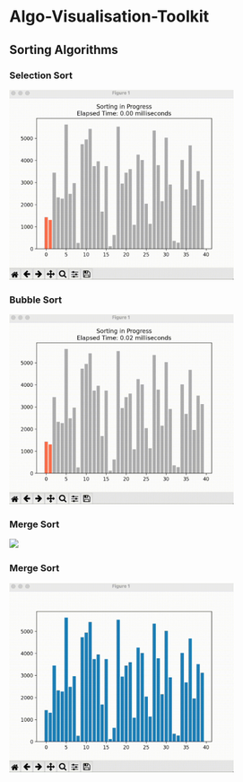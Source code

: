 # Algo-Visualisation-Toolkit

## Sorting Algorithms

### Selection Sort
<img src="https://github.com/aditya-me13/Algo-Visualisation-Toolkit/blob/main/Sorting_Algorithms/Gifs/Selection.gif" width="400">

### Bubble Sort
<img src="https://github.com/aditya-me13/Algo-Visualisation-Toolkit/blob/main/Sorting_Algorithms/Gifs/Bubble.gif" width="400">

### Merge Sort
<img src="https://github.com/aditya-me13/Algo-Visualisation-Toolkit/blob/main/Sorting_Algorithms/Gifs/Insertion.gif" width="400">

### Merge Sort
<img src="https://github.com/aditya-me13/Algo-Visualisation-Toolkit/blob/main/Sorting_Algorithms/Gifs/Merge.gif" width="400">
